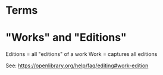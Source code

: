 
Terms
=====

# "Works" and "Editions"

Editions = all "editions" of a work
Work = captures all editions

See: https://openlibrary.org/help/faq/editing#work-edition